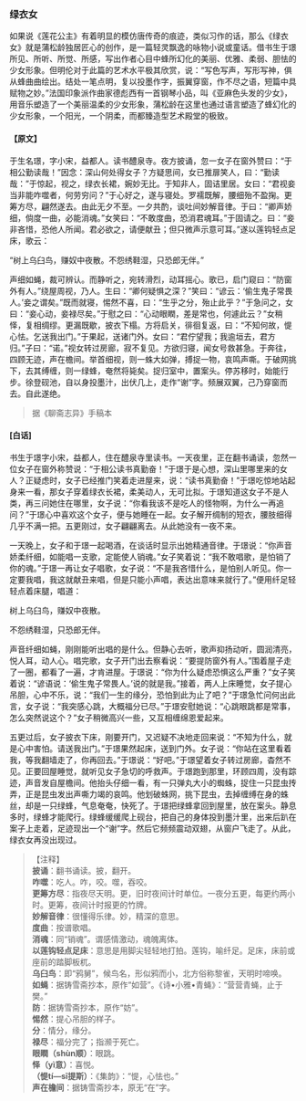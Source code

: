 <script type="text/javascript">
    var head = document.getElementsByTagName('head')[0];
    cssURL = '/public/liao.css';
    linkTag = document.createElement('link');
    linkTag.href = cssURL;
    linkTag.setAttribute('type','text/css');
    linkTag.setAttribute('rel','stylesheet');
    head.appendChild(linkTag);
</script>
### 绿衣女

如果说《莲花公主》有着明显的模仿唐传奇的痕迹，类似习作的话，那么《绿衣女》就是蒲松龄独居匠心的创作，是一篇轻灵飘逸的咏物小说或童话。借书生于璟所见、所听、所觉、所感，写出作者心目中蜂所幻化的美丽、优雅、柔弱、胆怯的少女形象。但明伦对于此篇的艺术水平极其欣赏，说：“写色写声，写形写神，俱从蜂曲曲绘出。结处一笔点明，复以投墨作字，振翼穿窗，作不尽之语，短篇中具赋物之妙。”法国印象派作曲家德彪西有一首钢琴小品，叫《亚麻色头发的少女》，用音乐塑造了一个美丽温柔的少女形象，蒲松龄在这里也通过语言塑造了蜂幻化的少女形象，一个阳光，一个阴柔，而都臻造型艺术殿堂的极致。

#### 【原文】
<section>
于生名璟，字小宋，益都人。读书醴泉寺。夜方披诵，忽一女子在窗外赞曰：“于相公勤读哉！”因念：深山何处得女子？方疑思间，女已推扉笑人，曰：“勤读哉：”于惊起，视之，绿衣长裙，婉妙无比。于知非人，固诘里居。女曰：“君视妾当非能咋噬者，何劳穷问？”于心好之，遂与寝处。罗襦既解，腰细殆不盈掬。更筹方尽，翩然遂去。由此无夕不至。一夕共酌，谈吐间妙解音律。于曰：“卿声娇细，倘度一曲，必能消魂。”女笑曰：“不敢度曲，恐消君魂耳。”于固请之。曰：“妾非吝惜，恐他人所闻。君必欲之，请便献丑；但只微声示意可耳。”遂以莲钩轻点足床，歌云：

“树上乌臼鸟，赚奴中夜散。不怨绣鞋湿，只恐郎无伴。”

声细如蝇，裁可辨认。而静听之，宛转滑烈，动耳摇心。歌已，启门窥曰：“防窗外有人。”绕屋周视，乃人。生曰：“卿何疑惧之深？”笑曰：“谚云：‘偷生鬼子常畏人。’妾之谓矣。”既而就寝，惕然不喜，曰：“生乎之分，殆止此乎？”于急问之，女曰：“妾心动，妾禄尽矣。”于慰之曰：“心动眼瞤，差是常也，何遽此云？”女稍怿，复相绸缪。更漏既歇，披衣下榻。方将启关，徘徊复返，曰：“不知何故，惿心怯。乞送我出门。”于果起，送诸门外。女曰：“君佇望我；我逾垣去，君方归。”子曰：“诺。”视女转过房廊，寂不复见。方欲归寝，闻女号救甚急。于奔往，四顾无迹，声在檐间。举首细视，则一蛛大如弹，搏捉一物，哀鸣声嘶。于破网挑下，去其缚缠，则一绿蜂，奄然将毙矣。捉归室中，置案头。停苏移时，始能行步。徐登砚池，自以身投墨汁，出伏几上，走作“谢”字。频展双翼，己乃穿窗而去。自此遂绝。

</section>

> 据《聊斋志异》手稿本

#### [白话]
<aside>

书生于璟字小宋，益都人，住在醴泉寺里读书。一天夜里，正在翻书诵读，忽然一位女子在窗外称赞说：“于相公读书真勤奋！”于璟于是心想，深山里哪里来的女人？正疑虑时，女子已经推门笑着走进屋来，说：“读书真勤奋！”于璟吃惊地站起身来一看，那女子穿着绿衣长裙，柔美动人，无可比拟。于璟知道这女子不是人类，再三问她住在哪里，女子说：“你看我该不是吃人的怪物啊，为什么一再追问？”于璟心中喜欢这个女子，便与她睡在一起。女子解开绸制的短衣，腰肢细得几乎不满一把。五更刚过，女子翩翩离去。从此她没有一夜不来。

一天晚上，女子和于璟一起喝酒，在谈话时显示出她精通音律。于璟说：“你声音娇柔纤细，如能唱一支歌，定能使人销魂。”女子笑着说：“我不敢唱歌，是怕销了你的魂。”于璟一再让女子唱歌，女子说：“不是我吝惜什么，是怕别人听见。你一定要我唱，我这就献丑来唱，但是只能小声唱，表达出意味来就行了。”便用纤足轻轻点着床腿，唱道：

树上乌臼鸟，赚奴中夜散。

不怨绣鞋湿，只恐郎无伴。

声音纤细如蝇，刚刚能听出唱的是什么。但静心去听，歌声抑扬动听，圆润清亮，悦人耳，动人心。唱完歌，女子开门出去察看说：“要提防窗外有人。”围着屋子走了一圈，都看了一遍，才肯进屋。于璟说：“你为什么疑虑恐惧这么严重？”女子笑着说：“谚语说：‘偷生鬼子常畏人。’说的就是我。”接着，两人上床睡觉，女子提心吊胆，心中不乐，说：“我们一生的缘分，恐怕到此为止了吧？”于璟急忙问何出此言，女子说：“我突感心跳，大概福分已尽。”于璟安慰她说：“心跳眼跳都是常事，怎么突然说这个？”女子稍微高兴一些，又互相缠绵恩爱起来。

五更过后，女子披衣下床，刚要开门，又迟疑不决地走回来说：“不知为什么，就是心中害怕。请送我出门。”于璟果然起床，送到门外。女子说：“你站在这里看着我，等我翻墙走了，你再回去。”于璟说：“好吧。”于璟望着女子转过房廊，杳然不见。正要回屋睡觉，就听见女子急切的呼救声。于璟跑到那里，环顾四周，没有踪迹，声音发自屋檐间。他抬头仔细一看，有一只弹丸大小的蜘蛛，捉住一只昆虫抟弄，正是昆虫发出声嘶力竭的哀鸣。他划破蛛网，挑下昆虫，去掉缠缚在身的蛛丝，却是一只绿蜂，气息奄奄，快死了。于璟把绿蜂拿回到屋里，放在案头。静息多时，绿蜂才能爬行。绿蜂缓缓爬上砚台，把自己的身体投到墨汁里，出来后趴在案子上走着，足迹现出一个“谢”字。然后它频频震动双翅，从窗户飞走了。从此，绿衣女再没出现过。

</aside>

> 【注释】  
<b>披诵</b>：翻书诵读。披，翻开。  
<b>咋噬</b>：吃人。咋，咬。噬，吞咬。  
<b>更筹方尽</b>：指夜尽天明。更，旧时夜间计时单位。一夜分五更，每更约两小时。更筹，夜间计时报更的竹牌。  
<b>妙解音律</b>：很懂得乐律。妙，精深的意思。  
<b>度曲</b>：按谱歌唱。  
<b>消魂</b>：同“销魂”。谓感情激动，魂魄离体。  
<b>以莲钩轻点足床</b>：意思是用脚尖轻轻地打拍。莲钩，喻纤足。足床，床前或座前的踏脚板杌。  
<b>乌臼鸟</b>：即“鸦舅”，候鸟名，形似鸦而小，北方俗称黎雀，天明时啼唤。  
<b>如蝇</b>：据铸雪斋抄本，原作“如营”。《诗•小雅•青蝇》：“营营青蝇，止于樊。”  
<b>防</b>：据铸雪斋抄本，原作“妨”。  
<b>惕然</b>：提心吊胆的样子。  
<b>分</b>：情分，缘分。  
<b>禄尽</b>：福分完了；指濒于死亡。  
<b>眼瞤（shùn顺）</b>：眼跳。  
<b>怿（yì意）</b>：喜悦。  
<b>（惿tí—sī提斯）</b>：《集韵》：“惿，心怯也。”  
<b>声在檐间</b>：据铸雪斋抄本，原无“在”字。  
